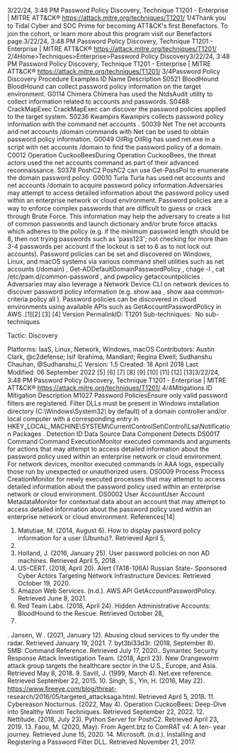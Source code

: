 3/22/24, 3:48 PM Password Policy Discovery, Technique T1201 - Enterprise | MITRE ATT&CK®
https://attack.mitre.org/techniques/T1201/ 1/4Thank you to Tidal Cyber and SOC Prime for becoming ATT&CK's ﬁrst Benefactors. To join the cohort, or learn more about this program visit our
Benefactors page.3/22/24, 3:48 PM Password Policy Discovery, Technique T1201 - Enterprise | MITRE ATT&CK®
https://attack.mitre.org/techniques/T1201/ 2/4Home>Techniques>Enterprise>Password Policy Discovery3/22/24, 3:48 PM Password Policy Discovery, Technique T1201 - Enterprise | MITRE ATT&CK®
https://attack.mitre.org/techniques/T1201/ 3/4Password Policy Discovery
Procedure Examples
ID Name Description
S0521 BloodHound BloodHound can collect password policy information on the target environment.
G0114 Chimera Chimera has used the NtdsAudit utility to collect information related to accounts and passwords.
S0488 CrackMapExec CrackMapExec can discover the password policies applied to the target system.
S0236 Kwampirs Kwampirs collects password policy information with the command net accounts .
S0039 Net The net accounts and net accounts /domain commands with Net can be used to obtain
password policy information.
G0049 OilRig OilRig has used net.exe in a script with net accounts /domain to ﬁnd the password policy of a
domain.
C0012 Operation
CuckooBeesDuring Operation CuckooBees, the threat actors used the net accounts command as part of their
advanced reconnaissance.
S0378 PoshC2 PoshC2 can use Get-PassPol to enumerate the domain password policy.
G0010 Turla Turla has used net accounts and net accounts /domain to acquire password policy information.Adversaries may attempt to access detailed information about the password policy used within an enterprise network or cloud environment.
Password policies are a way to enforce complex passwords that are diﬃcult to guess or crack through Brute Force. This information may
help the adversary to create a list of common passwords and launch dictionary and/or brute force attacks which adheres to the policy (e.g. if
the minimum password length should be 8, then not trying passwords such as 'pass123'; not checking for more than 3-4 passwords per
account if the lockout is set to 6 as to not lock out accounts).
Password policies can be set and discovered on Windows, Linux, and macOS systems via various command shell utilities such as net
accounts (/domain) , Get-ADDefaultDomainPasswordPolicy , chage -l , cat /etc/pam.d/common-password , and pwpolicy
getaccountpolicies . Adversaries may also leverage a Network Device CLI on network devices to discover password policy
information (e.g. show aaa , show aaa common-criteria policy all ).
Password policies can be discovered in cloud environments using available APIs such as GetAccountPasswordPolicy in AWS .[1][2]
[3]
[4]
Version PermalinkID: T1201
Sub-techniques:  No sub-techniques

Tactic: Discovery

Platforms: IaaS, Linux, Network, Windows, macOS
Contributors: Austin Clark, @c2defense; Isif Ibrahima, Mandiant; Regina Elwell; Sudhanshu Chauhan, @Sudhanshu\_C
Version: 1.5
Created: 18 April 2018
Last Modiﬁed: 06 September 2022
[5]
[6]
[7]
[8]
[9]
[10]
[11]
[12]
[13]3/22/24, 3:48 PM Password Policy Discovery, Technique T1201 - Enterprise | MITRE ATT&CK®
https://attack.mitre.org/techniques/T1201/ 4/4Mitigations
ID Mitigation Description
M1027 Password
PoliciesEnsure only valid password ﬁlters are registered. Filter DLLs must be present in Windows installation directory
(C:\Windows\System32\ by default) of a domain controller and/or local computer with a corresponding entry
in HKEY\_LOCAL\_MACHINE\SYSTEM\CurrentControlSet\Control\Lsa\Notification Packages . 
Detection
ID Data Source Data Component Detects
DS0017 Command Command
ExecutionMonitor executed commands and arguments for actions that may attempt to access
detailed information about the password policy used within an enterprise network or cloud
environment. For network devices, monitor executed commands in AAA logs, especially
those run by unexpected or unauthorized users.
DS0009 Process Process
CreationMonitor for newly executed processes that may attempt to access detailed information
about the password policy used within an enterprise network or cloud environment.
DS0002 User AccountUser Account
MetadataMonitor for contextual data about an account that may attempt to access detailed
information about the password policy used within an enterprise network or cloud
environment.
References[14]
1. Matutiae, M. (2014, August 6). How to display password
policy information for a user (Ubuntu)?. Retrieved April 5,
2018.
2. Holland, J. (2016, January 25). User password policies on non
AD machines. Retrieved April 5, 2018.
3. US-CERT. (2018, April 20). Alert (TA18-106A) Russian State-
Sponsored Cyber Actors Targeting Network Infrastructure
Devices. Retrieved October 19, 2020.
4. Amazon Web Services. (n.d.). AWS API
GetAccountPasswordPolicy. Retrieved June 8, 2021.
5. Red Team Labs. (2018, April 24). Hidden Administrative
Accounts: BloodHound to the Rescue. Retrieved October 28,
2020.
. Jansen, W . (2021, January 12). Abusing cloud services to ﬂy
under the radar. Retrieved January 19, 2021.
7. byt3bl33d3r. (2018, September 8). SMB: Command Reference.
Retrieved July 17, 2020.. Symantec Security Response Attack Investigation Team.
(2018, April 23). New Orangeworm attack group targets the
healthcare sector in the U.S., Europe, and Asia. Retrieved May
8, 2018.
9. Savill, J. (1999, March 4). Net.exe reference. Retrieved
September 22, 2015.
10. Singh, S., Yin, H. (2016, May 22).
https://www.ﬁreeye.com/blog/threat-
research/2016/05/targeted\_attacksaga.html. Retrieved April
5, 2018.
11. Cybereason Nocturnus. (2022, May 4). Operation CuckooBees:
Deep-Dive into Stealthy Winnti Techniques. Retrieved
September 22, 2022.
12. Nettitude. (2018, July 23). Python Server for PoshC2.
Retrieved April 23, 2019.
13. Faou, M. (2020, May). From Agent.btz to ComRAT v4: A ten-
year journey. Retrieved June 15, 2020.
14. Microsoft. (n.d.). Installing and Registering a Password Filter
DLL. Retrieved November 21, 2017.